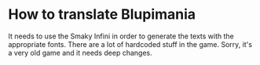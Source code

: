 # How to translate Blupimania

It needs to use the Smaky Infini in order to generate the texts with the
appropriate fonts. There are a lot of hardcoded stuff in the game. Sorry,
it's a very old game and it needs deep changes.
